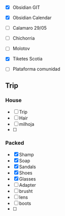 - [x] Obsidian GIT
- [x] Obsidian Calendar
- [ ] Calamaro 29/05
- [ ] Chichorria
- [ ] Molotov
- [x] Tiketes Scotia
- [ ] Plataforma comunidad


## Trip
### House
- [ ] Trip
- [ ] Hair
- [ ] milhoja
- [ ] 
### Packed
- [x] Shamp
- [x] Soap
- [x] Sandals
- [x] Shoes
- [x] Glasses
- [ ] Adapter
- [ ] brusht
- [ ] lens
- [ ] boots
- [ ] 
